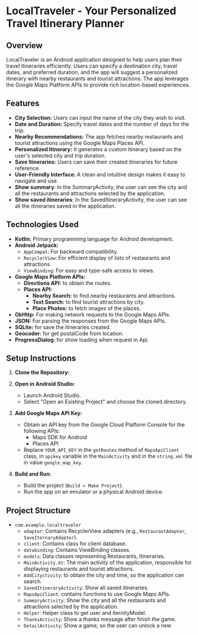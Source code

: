 # LocalTraveler - Your Personalized Travel Itinerary Planner

## Overview

LocalTraveler is an Android application designed to help users plan their travel itineraries efficiently. Users can specify a destination city, travel dates, and preferred duration, and the app will suggest a personalized itinerary with nearby restaurants and tourist attractions. The app leverages the Google Maps Platform APIs to provide rich location-based experiences.

## Features

*   **City Selection:** Users can input the name of the city they wish to visit.
*   **Date and Duration:** Specify travel dates and the number of days for the trip.
*   **Nearby Recommendations:** The app fetches nearby restaurants and tourist attractions using the Google Maps Places API.
*   **Personalized Itinerary:** It generates a custom itinerary based on the user's selected city and trip duration.
*   **Save Itineraries:** Users can save their created itineraries for future reference.
*   **User-Friendly Interface:** A clean and intuitive design makes it easy to navigate and use.
*   **Show summary**: In the SummaryActivity, the user can see the city and all the restaurants and attractions selected by the application.
* **Show saved itineraries**: In the SavedItineraryActivity, the user can see all the itineraries saved in the application.

## Technologies Used

*   **Kotlin:** Primary programming language for Android development.
*   **Android Jetpack:**
    *   `AppCompat`: For backward compatibility.
    *   `RecyclerView`: For efficient display of lists of restaurants and attractions.
    *   `ViewBinding`: For easy and type-safe access to views.
*   **Google Maps Platform APIs:**
    *   **Directions API:** to obtain the routes.
    *   **Places API:**
        *   **Nearby Search:** to find nearby restaurants and attractions.
        *   **Text Search:** to find tourist attractions by city.
        *   **Place Photos:** to fetch images of the places.
*   **OkHttp:** For making network requests to the Google Maps APIs.
*   **JSON:** For parsing the responses from the Google Maps APIs.
*   **SQLite:** for save the itineraries created.
* **Geocoder**: for get postalCode from location.
* **ProgressDialog**: for show loading when request in Api.

## Setup Instructions

1.  **Clone the Repository:**

2.  **Open in Android Studio:**
    *   Launch Android Studio.
    *   Select "Open an Existing Project" and choose the cloned directory.

3.  **Add Google Maps API Key:**
    *   Obtain an API key from the Google Cloud Platform Console for the following APIs:
        *   Maps SDK for Android
        *   Places API
    *   Replace `YOUR_API_KEY` in the `getRoutes` method of `MapsApiClient` class, in `apikey` variable in the `MainActivity` and in the `string.xml` file in value `google_map_key`.

4.  **Build and Run:**
    *   Build the project (`Build > Make Project`).
    *   Run the app on an emulator or a physical Android device.

## Project Structure

*   `com.example.localtraveler`
    *   `adapter`: Contains RecyclerView adapters (e.g., `RestaurantAdapter`, `SaveIternaryAdapter`).
    *   `client`: Contains class for client database.
    *   `databinding`: Contains ViewBinding classes.
    *   `models`: Data classes representing Restaurants, Itineraries.
    *   `MainActivity.kt`: The main activity of the application, responsible for displaying restaurants and tourist attractions.
    *   `AddCityctivity`: to obtain the city and time, so the application can search.
    *   `SavedItineraryActivity`: Show all saved itineraries.
    *   `MapsApiClient`: contains functions to use Google Maps APIs.
    *   `SummaryActivity`: Show the city and all the restaurants and attractions selected by the application.
    *   `Helper`: Helper class to get user and iternityModel.
    *   `ThanksActivity`: Show a thanks message after finish the game.
    *   `DetailActivity`: Show a game, so the user can unlock a new
